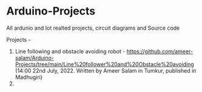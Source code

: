 # Arduino-Projects
All ardunio and Iot realted projects, circuit diagrams and Source code

Projects - 
1. Line following and obstacle avoiding robot - https://github.com/ameer-salam/Arduino-Projects/tree/main/Line%20follower%20and%20Obstacle%20avoiding    (14:00 22nd July, 2022. Written by Ameer Salam in Tumkur, published in Madhugiri)
2.  
